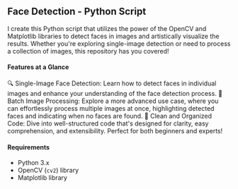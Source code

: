 ## Face Detection - Python Script

I create this Python script that utilizes the power of the OpenCV and Matplotlib libraries to detect faces in images and artistically visualize the results. Whether you're exploring single-image detection or need to process a collection of images, this repository has you covered!


#### Features at a Glance


🔍 Single-Image Face Detection: Learn how to detect faces in individual images and enhance your understanding of the face detection process.
📸 Batch Image Processing: Explore a more advanced use case, where you can effortlessly process multiple images at once, highlighting detected faces and indicating when no faces are found.
🚀 Clean and Organized Code: Dive into well-structured code that's designed for clarity, easy comprehension, and extensibility. Perfect for both beginners and experts!

#### Requirements

- Python 3.x
- OpenCV (`cv2`) library
- Matplotlib library
